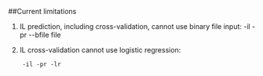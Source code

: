 ##Current limitations

1. IL prediction, including cross-validation, cannot use binary file input:
        -il -pr --bfile file

2. IL cross-validation cannot use logistic regression:
```
    -il -pr -lr
```
